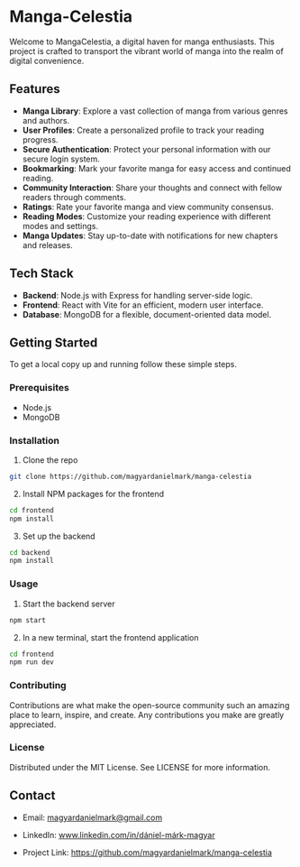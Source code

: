 # Manga-Celestia

Welcome to MangaCelestia, a digital haven for manga enthusiasts. This project is crafted to transport the vibrant world of manga into the realm of digital convenience.

## Features

- **Manga Library**: Explore a vast collection of manga from various genres and authors.
- **User Profiles**: Create a personalized profile to track your reading progress.
- **Secure Authentication**: Protect your personal information with our secure login system.
- **Bookmarking**: Mark your favorite manga for easy access and continued reading.
- **Community Interaction**: Share your thoughts and connect with fellow readers through comments.
- **Ratings**: Rate your favorite manga and view community consensus.
- **Reading Modes**: Customize your reading experience with different modes and settings.
- **Manga Updates**: Stay up-to-date with notifications for new chapters and releases.

## Tech Stack

- **Backend**: Node.js with Express for handling server-side logic.
- **Frontend**: React with Vite for an efficient, modern user interface.
- **Database**: MongoDB for a flexible, document-oriented data model.

## Getting Started

To get a local copy up and running follow these simple steps.

### Prerequisites

- Node.js
- MongoDB

### Installation

1. Clone the repo
```sh
git clone https://github.com/magyardanielmark/manga-celestia
```
2. Install NPM packages for the frontend
```sh 
cd frontend
npm install
```

3. Set up the backend
```sh 
cd backend
npm install
```
### Usage
1. Start the backend server
```sh
npm start
```
2. In a new terminal, start the frontend application
```sh
cd frontend
npm run dev
```

### Contributing
Contributions are what make the open-source community such an amazing place to learn, inspire, and create. Any contributions you make are greatly appreciated.

### License
Distributed under the MIT License. See LICENSE for more information.

## Contact
- Email: magyardanielmark@gmail.com
- LinkedIn: www.linkedin.com/in/dániel-márk-magyar

- Project Link: https://github.com/magyardanielmark/manga-celestia
